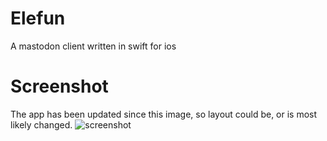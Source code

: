 # Elefun
A mastodon client written in swift for ios

# Screenshot
The app has been updated since this image, so layout could be, or is most likely changed.
![screenshot](http://i.imgur.com/H3zQR0s.png)
